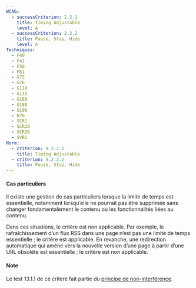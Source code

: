 ```yaml
---
WCAG:
  - successCriterion: 2.2.1
    title: Timing Adjustable
    level: A
  - successCriterion: 2.2.2
    title: Pause, Stop, Hide
    level: A
Techniques:
  - F40
  - F41
  - F58
  - F61
  - G75
  - G76
  - G110
  - G133
  - G180
  - G186
  - G198
  - H76
  - SCR1
  - SCR16
  - SCR36
  - SVR1
Norm:
  - criterion: 9.2.2.1
    title: Timing Adjustable
  - criterion: 9.2.2.2
    title: Pause, Stop, Hide
---
```


#### Cas particuliers

Il existe une gestion de cas particuliers lorsque la limite de temps est essentielle, notamment lorsqu’elle ne pourrait pas être supprimée sans changer fondamentalement le contenu ou les fonctionnalités liées au contenu.

Dans ces situations, le critère est non applicable. Par exemple, le rafraîchissement d’un flux RSS dans une page n’est pas une limite de temps essentielle ; le critère est applicable. En revanche, une redirection automatique qui amène vers la nouvelle version d’une page à partir d’une URL obsolète est essentielle ; le critère est non applicable.

#### Note

Le test 13.1.1 de ce critère fait partie du [principe de non-interférence](/fr/obligations.html#principe-de-non-interférence).